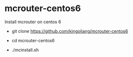 # mcrouter-centos6
Install mcrouter on centos 6

  - git clone https://github.com/kingoliang/mcrouter-centos6

  - cd mcrouter-centos6

  - ./mcinstall.sh
